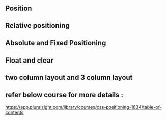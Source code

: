 ## Position
## Relative positioning
## Absolute and Fixed Positioning
## Float and clear 
## two column layout and 3 column layout
## refer below course for more details : 
https://app.pluralsight.com/library/courses/css-positioning-1834/table-of-contents

